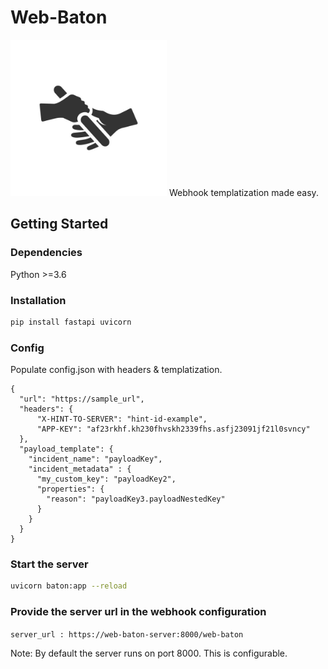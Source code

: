 # Web-Baton


<img src="app/img/web-baton.jpg" height="250">
Webhook templatization made easy. 


## Getting Started

### Dependencies 

Python >=3.6

### Installation
```python
pip install fastapi uvicorn
```

### Config

Populate config.json with headers & templatization.

```Example
{
  "url": "https://sample_url",
  "headers": {
      "X-HINT-TO-SERVER": "hint-id-example",
      "APP-KEY": "af23rkhf.kh230fhvskh2339fhs.asfj23091jf21l0svncy"
  },
  "payload_template": {
    "incident_name": "payloadKey",
    "incident_metadata" : {
      "my_custom_key": "payloadKey2",
      "properties": {
        "reason": "payloadKey3.payloadNestedKey"
      }
    }
  }
}
```
### Start the server

```bash
uvicorn baton:app --reload
```
### Provide the server url in the webhook configuration

```server_url : https://web-baton-server:8000/web-baton``` 

Note: By default the server runs on port 8000. This is configurable.

